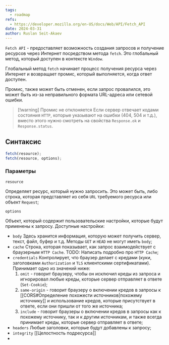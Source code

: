 ```yaml
---
tags:
  - roadmap
refs:
  - https://developer.mozilla.org/en-US/docs/Web/API/Fetch_API
date: 2024-03-31
author: Ruslan Seit-Akaev
---
```

`Fetch API` - предоставляет возможность создания запросов и получение ресурсов через Интернет посредством метода `fetch`. Это глобальный метод, который доступен в контексте `Window`.

Глобальный метод `fetch` начинает процесс получения ресурса через Интернет и возвращает промис, который выполняется, когда ответ доступен.

Промис, также может быть отменен, если запрос провалился, это может быть из-за неправильного формата URL-адреса или сетевой ошибки. 

> [!warning] Промис не отклоняется
 Если сервер отвечает кодами состояния `HTTP`, которые указывают на ошибки (404, 504 и т.д.), вместо этого нужно смотреть на свойства `Response.ok` и `Response.status`.

## Синтаксис

```js
fetch(resource);
fetch(resource, options);
```

### Параметры

`resource`

  Определяет ресурс, который нужно запросить. Это может быть, либо строка, которая представляет из себя `URL` требуемого ресурса или объект `Request`;

`options`

  Объект, который содержит пользовательские настройки, которые будут применены к запросу. Доступные настройки:

- `body`
Здесь хранится информация, которую может получить сервер, текст, файл, буфер и т.д. Методы `GET` и `HEAD` не могут иметь `body`;
- `cache`
Строка, которая показывает, как запрос взаимодействует с браузерным `HTTP Cache`. TODO: Написать подробно про `HTTP Cache`;
- `credentials`
Контролирует, что браузер делает с кредами (куки, заголовками `Authorization` и `TLS` клиентскими сертификатами). Принимает одно из значений ниже:
	1. `omit` - говорит браузеру, чтобы он исключил креды из запроса и игнорировал любые креды, которые сервер отправляет в ответе (`Set-Cookie`);
	2. `same-origin` - говорит браузеру о включении кредов в запросы к [[CORS#Определение похожести источников|похожему источнику]] и использование кредов, которые присутствует в ответе, если они пришли от того же источника;
	3. `include` - говорит браузеры о включении кредов в запросы как к похожему источнику, так и к другим источникам, и также всегда принимает креды, которые сервер отправляет в ответе;
- `headers`
Любые заголовки, которые будут добавлены к запросу;
- `integrity`
[[Целостность подресурса]]
- 

